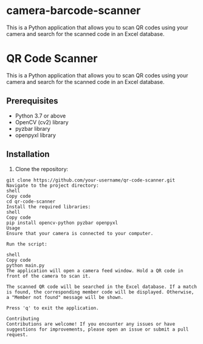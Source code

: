 # camera-barcode-scanner
This is a Python application that allows you to scan QR codes using your camera and search for the scanned code in an Excel database.


# QR Code Scanner

This is a Python application that allows you to scan QR codes using your camera and search for the scanned code in an Excel database.

## Prerequisites

- Python 3.7 or above
- OpenCV (cv2) library
- pyzbar library
- openpyxl library

## Installation

1. Clone the repository:

```shell
git clone https://github.com/your-username/qr-code-scanner.git
Navigate to the project directory:
shell
Copy code
cd qr-code-scanner
Install the required libraries:
shell
Copy code
pip install opencv-python pyzbar openpyxl
Usage
Ensure that your camera is connected to your computer.

Run the script:

shell
Copy code
python main.py
The application will open a camera feed window. Hold a QR code in front of the camera to scan it.

The scanned QR code will be searched in the Excel database. If a match is found, the corresponding member code will be displayed. Otherwise, a "Member not found" message will be shown.

Press 'q' to exit the application.

Contributing
Contributions are welcome! If you encounter any issues or have suggestions for improvements, please open an issue or submit a pull request.
